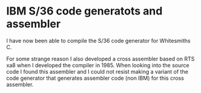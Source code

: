 # IBM S/36 code generatots and assembler

I have now been able to compile the S/36 code generator for Whitesmiths C.

For some strange reason I also developed a cross assembler based on RTS xa8 when I developed the compiler in 1985. 
When looking into the source code I found this assembler and I could not resist making a variant of the code generator 
that generates assembler code (non IBM) for this cross assembler.
